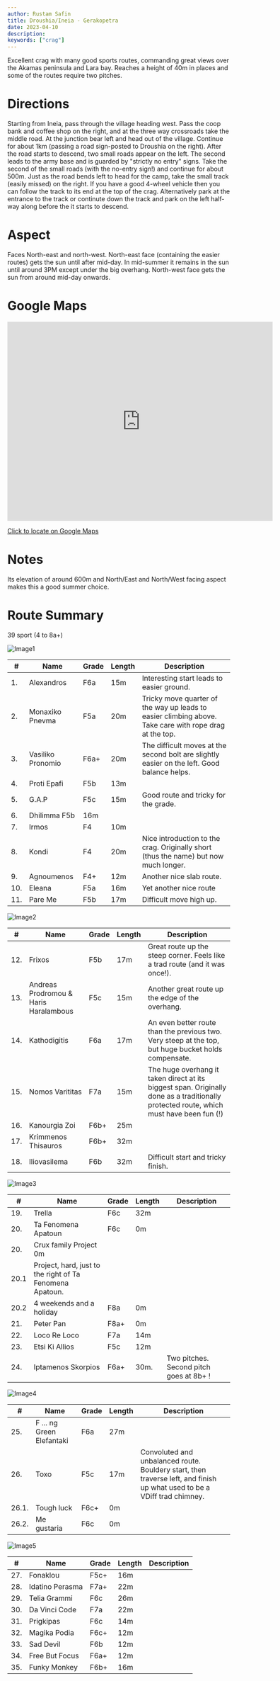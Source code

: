```yaml
---
author: Rustam Safin
title: Droushia/Ineia - Gerakopetra
date: 2023-04-10
description:
keywords: ["crag"]
---
```


Excellent crag with many good sports routes, commanding great views over the Akamas peninsula and Lara bay. Reaches a height of 40m in places and some of the routes require two pitches.

# Directions

Starting from Ineia, pass through the village heading west. Pass the coop bank and coffee shop on the right, and at the three way crossroads take the middle road. At the junction bear left and head out of the village. Continue for about 1km (passing a road sign-posted to Droushia on the right). After the road starts to descend, two small roads appear on the left. The second leads to the army base and is guarded by "strictly no entry" signs. Take the second of the small roads (with the no-entry sign!) and continue for about 500m. Just as the road bends left to head for the camp, take the small track (easily missed) on the right. If you have a good 4-wheel vehicle then you can follow the track to its end at the top of the crag. Alternatively park at the entrance to the track or continute down the track and park on the left half-way along before the it starts to descend.

# Aspect
Faces North-east and north-west. North-east face (containing the easier routes) gets the sun until after mid-day. In mid-summer it remains in the sun until around 3PM except under the big overhang. North-west face gets the sun from around mid-day onwards.

# Google Maps

<iframe src="https://www.google.com/maps/embed?pb=!1m17!1m12!1m3!1d4129.61364330726!2d32.36814731523939!3d34.9658249803673!2m3!1f0!2f0!3f0!3m2!1i1024!2i768!4f13.1!3m2!1m1!2zMzTCsDU3JzU3LjAiTiAzMsKwMjInMTMuMiJF!5e1!3m2!1sen!2s!4v1681117112429!5m2!1sen!2s" width="600" height="450" style="border:0;" allowfullscreen="" loading="lazy" referrerpolicy="no-referrer-when-downgrade"></iframe>

[Click to locate on Google Maps](https://goo.gl/maps/P5rutC7zQNAHnKjj8)

# Notes

Its elevation of around 600m and North/East and North/West facing aspect makes this a good summer choice.

# Route Summary

39 sport (4 to 8a+)

![Image1](/droushia/dr_ea_1.jpg)

| #   | Name              | Grade | Length | Description                                                                                            |
| --- | ----------------- | ----- | ------ | ------------------------------------------------------------------------------------------------------ |
| 1.  | Alexandros        | F6a   | 15m    | Interesting start leads to easier ground.                                                              |
| 2.  | Monaxiko Pnevma   | F5a   | 20m    | Tricky move quarter of the way up leads to easier climbing above. Take care with rope drag at the top. |
| 3.  | Vasiliko Pronomio | F6a+  | 20m    | The difficult moves at the second bolt are slightly easier on the left. Good balance helps.            |
| 4.  | Proti Epafi       | F5b   | 13m    |                                                                                                        |
| 5.  | G.A.P             | F5c   | 15m    | Good route and tricky for the grade.                                                                   |
| 6.  | Dhilimma F5b      | 16m   |        |
| 7.  | Irmos             | F4    | 10m    |                                                                                                        |
| 8.  | Kondi             | F4    | 20m    | Nice introduction to the crag. Originally short (thus the name) but now much longer.                   |
| 9.  | Agnoumenos        | F4+   | 12m    | Another nice slab route.                                                                               |
| 10. | Eleana            | F5a   | 16m    | Yet another nice route                                                                                 |
| 11. | Pare Me           | F5b   | 17m    | Difficult move high up.                                                                                |

![Image2](/droushia/dr_ea_2.jpg)

| #   | Name                                  | Grade | Length | Description                                                                                                                             |
| --- | ------------------------------------- | ----- | ------ | --------------------------------------------------------------------------------------------------------------------------------------- |
| 12. | Frixos                                | F5b   | 17m    | Great route up the steep corner. Feels like a trad route (and it was once!).                                                            |
| 13. | Andreas Prodromou & Haris Haralambous | F5c   | 15m    | Another great route up the edge of the overhang.                                                                                        |
| 14. | Kathodigitis                          | F6a   | 17m    | An even better route than the previous two. Very steep at the top, but huge bucket holds compensate.                                    |
| 15. | Nomos Varititas                       | F7a   | 15m    | The huge overhang it taken direct at its biggest span. Originally done as a traditionally protected route, which must have been fun (!) |
| 16. | Kanourgia Zoi                         | F6b+  | 25m    |                                                                                                                                         |
| 17. | Krimmenos Thisauros                   | F6b+  | 32m    |                                                                                                                                         |
| 18. | Iliovasilema                          | F6b   | 32m    | Difficult start and tricky finish.                                                                                                      |

![Image3](/droushia/dr_ea_3.jpg)

| #    | Name                                                     | Grade | Length | Description                             |
| ---- | -------------------------------------------------------- | ----- | ------ | --------------------------------------- |
| 19.  | Trella                                                   | F6c   | 32m    |                                         |
| 20.  | Ta Fenomena Apatoun                                      | F6c   | 0m     |                                         |
| 20.  | Crux family Project 0m                                   |
| 20.1 | Project, hard, just to the right of Ta Fenomena Apatoun. |
| 20.2 | 4 weekends and a holiday                                 | F8a   | 0m     |                                         |
| 21.  | Peter Pan                                                | F8a+  | 0m     |                                         |
| 22.  | Loco Re Loco                                             | F7a   | 14m    |                                         |
| 23.  | Etsi Ki Allios                                           | F5c   | 12m    |                                         |
| 24.  | Iptamenos Skorpios                                       | F6a+  | 30m.   | Two pitches. Second pitch goes at 8b+ ! |

![Image4](/droushia/dr_ea_4.jpg)

| #     | Name                      | Grade | Length | Description                                                                                                              |
| ----- | ------------------------- | ----- | ------ | ------------------------------------------------------------------------------------------------------------------------ |
| 25.   | F ... ng Green Elefantaki | F6a   | 27m    |                                                                                                                          |
| 26.   | Toxo                      | F5c   | 17m    | Convoluted and unbalanced route. Bouldery start, then traverse left, and finish up what used to be a VDiff trad chimney. |
| 26.1. | Tough luck                | F6c+  | 0m     |                                                                                                                          |
| 26.2. | Me gustaria               | F6c   | 0m     |                                                                                                                          |

![Image5](/droushia/dr_ea_5.jpg)

| #   | Name            | Grade | Length | Description |
| --- | --------------- | ----- | ------ | ----------- |
| 27. | Fonaklou        | F5c+  | 16m    |             |
| 28. | Idatino Perasma | F7a+  | 22m    |             |
| 29. | Telia Grammi    | F6c   | 26m    |             |
| 30. | Da Vinci Code   | F7a   | 22m    |             |
| 31. | Prigkipas       | F6c   | 14m    |             |
| 32. | Magika Podia    | F6c+  | 12m    |             |
| 33. | Sad Devil       | F6b   | 12m    |             |
| 34. | Free But Focus  | F6a+  | 12m    |             |
| 35. | Funky Monkey    | F6b+  | 16m    |             |
